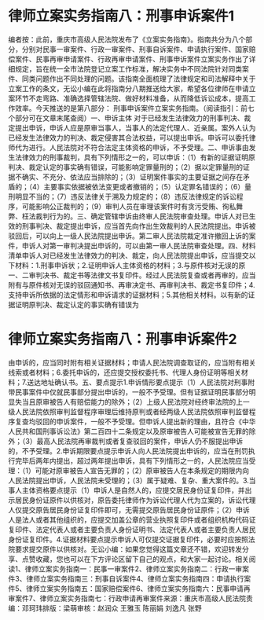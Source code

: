 # 律师立案实务指南八：刑事申诉案件1

编者按：此前，重庆市高级人民法院发布了《立案实务指南》。指南共分为八个部分，分别对民事一审案件、行政一审案件、刑事自诉案件、申请执行案件、国家赔偿案件、民事再审申请案件、行政再审申请案件、刑事申诉案件立案实务作出了详细规定，旨在统一全市法院登记立案工作标准，解决实务中不同法院针对同类案件、同类问题作出不同处理的问题。该指南全面梳理了法律规定和司法解释中关于立案工作的条文，无讼小编在此将指南分八期推送给大家，希望各位律师在申请立案环节不走弯路、准确选择管辖法院、做好材料准备，从而降低诉讼成本，提高工作效率。今天推送的是第八部分： 刑事申诉案件立案实务指南。（阅读指引：前七个部分可在文章末尾查阅）一、申诉主体    对于已经发生法律效力的刑事判决、裁定提出申诉，申诉人应是原审当事人，当事人的法定代理人、近亲属。案外人认为已经发生法律效力的判决、裁定侵害其合法权益，可以提出申诉。申诉可以委托律师代为进行。人民法院对不符合法定主体资格的申诉，不予受理。二、申诉事由发生法律效力的刑事裁判，具有下列情形之一的，可以申诉：（1）有新的证据证明原判决、裁定认定的事实确有错误，可能影响定罪量刑的；（2）据以定罪量刑的证据不确实、不充分、依法应当排除的；（3）证明案件事实的主要证据之间存在矛盾的；（4）主要事实依据被依法变更或者撤销的；（5）认定罪名错误的；（6）量刑明显不当的；（7）违反法律关于溯及力规定的；（8）违反法律规定的诉讼程序，可能影响公正裁判的；（9）审判人员在审理该案件时有贪污受贿、徇私舞弊、枉法裁判行为的。三、确定管辖申诉由终审人民法院审查处理。申诉人对已生效的刑事判决、裁定提出申诉，应当首先向作出生效裁判的人民法院提出。申诉被驳回后，可以向上一级人民法院提出申诉。第二审人民法院裁定准许撤回上诉的案件，申诉人对第一审判决提出申诉的，可以由第一审人民法院审查处理。四、材料清单申诉人对已经发生法律效力的判决、裁定，向人民法院提出申诉，应当提交以下材料：1.刑事申诉状；2.证明申诉人主体资格的材料；3.与原件核对无误的原一、二审判决书、裁定书等法律文书复印件。经过人民法院复查或者再审的，应当附有与原件核对无误的驳回通知书、再审决定书、再审判决书、裁定书复印件；4.支持申诉所依据的法定情形和申诉请求的证据材料；5.其他相关材料。以有新的证据证明原判决、裁定认定的事实确有错误为

# 律师立案实务指南八：刑事申诉案件2

由申诉的，应当同时附有相关证据材料；申请人民法院调查取证的，应当附有相关线索或者材料；6.委托申诉的，还应提交授权委托书、代理人身份证明等相关材料；7.送达地址确认书。五、要点提示1.申诉情形要点提示（1）人民法院对刑事附带民事案件中仅就民事部分提出申诉的，一般不予受理。但有证据证明民事部分明显失当且原审被告人有赔偿能力的除外；（2）上级人民法院对经终审法院的上一级人民法院依照审判监督程序审理后维持原判或者经两级人民法院依照审判监督程序复查均驳回的申诉案件，一般不予受理。但申诉人提出新的理由，且符合《中华人民共和国刑事诉讼法》第二百四十二条规定以及原审被告人可能被宣告无罪的除外；（3）最高人民法院再审裁判或者复查驳回的案件，申诉人仍不服提出申诉的，不予受理。2.申诉期限要点提示申诉人向人民法院提出申诉的，应当在刑罚执行完毕后两年内提出，超过两年提出申诉，具有下列情形之一的，人民法院应当受理：（1）可能对原审被告人宣告无罪的；（2）原审被告人在本条规定的期限内向人民法院提出申诉，人民法院未受理的；（3）属于疑难、复杂、重大案件的。3.当事人主体资格要点提示（1）申诉人是自然人的，应提交居民身份证复印件，并出示居民身份证原件以供核对，原告委托律师作为诉讼代理人代为立案的，诉讼代理人仅提交原告居民身份证复印件即可，无需提交原告居民身份证原件；（2）申诉人是法人或者其他组织的，应提交加盖公章的营业执照复印件或者组织机构代码证复印件、法定代表人或者主要负责人身份证明书、法定代表人或者主要负责人居民身份证复印件。4.证据材料要点提示申诉人可仅提交证据复印件，必要时应按照法院要求提交原件以供核对。无讼小编：如果您觉得这篇文章还不错，欢迎转发分享、点赞收藏，您也可以在下方评论区留下自己的观点，和大家一起讨论。相关阅读1、律师立案实务指南一：民事一审案件2、律师立案实务指南二：行政一审案件3、律师立案实务指南三：刑事自诉案件4、律师立案实务指南四：申请执行案件5、律师立案实务指南五：国家赔偿案件6、律师立案实务指南六：民事申请再审案件7、律师立案实务指南七：行政申请再审案件来源：重庆市高级人民法院责编：邓珂玮排版：梁萌审核：赵润众 王雅玉 陈丽娟 刘逸凡 张野

